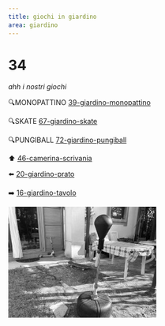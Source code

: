 ```yaml
---
title: giochi in giardino
area: giardino
---
```

# 34
_ahh i nostri giochi_

🔍MONOPATTINO [39-giardino-monopattino](39-giardino-monopattino.md)

🔍SKATE [67-giardino-skate](67-giardino-skate.md)

🔍PUNGIBALL [72-giardino-pungiball](72-giardino-pungiball.md)

⬆️ [46-camerina-scrivania](46-camerina-scrivania.md)

⬅️ [20-giardino-prato](20-giardino-prato.md)

➡️ [16-giardino-tavolo](16-giardino-tavolo.md)

![foto_150](_assets/preview/foto_150.jpg)